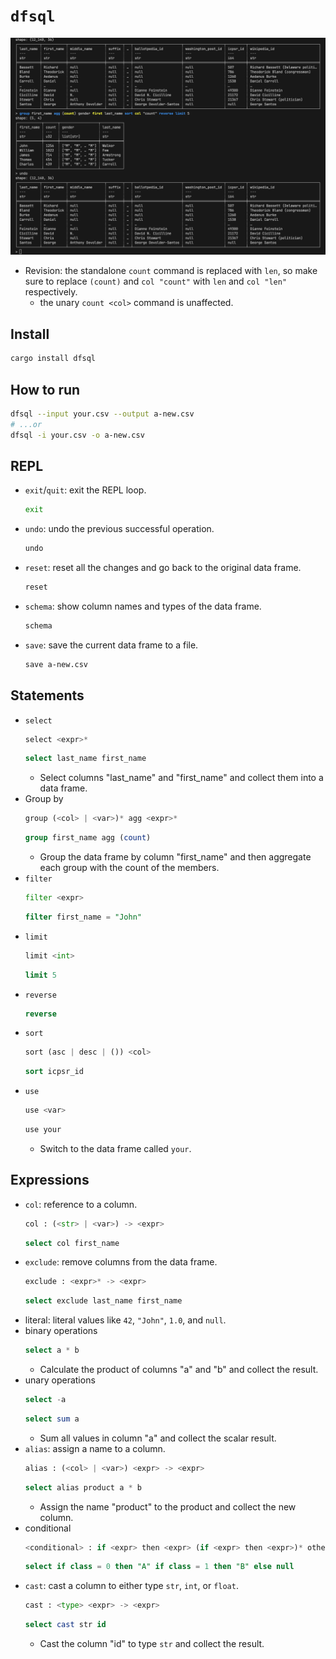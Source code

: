 # `dfsql`

![](img/terminal.png)

- Revision: the standalone `count` command is replaced with `len`, so make sure to replace `(count)` and `col "count"` with `len` and `col "len"` respectively.
  - the unary `count <col>` command is unaffected.

## Install

```bash
cargo install dfsql
```

## How to run

```bash
dfsql --input your.csv --output a-new.csv
# ...or
dfsql -i your.csv -o a-new.csv
```

## REPL

- `exit`/`quit`: exit the REPL loop.
  ```bash
  exit
  ```
- `undo`: undo the previous successful operation.
  ```bash
  undo
  ```
- `reset`: reset all the changes and go back to the original data frame.
  ```bash
  reset
  ```
- `schema`: show column names and types of the data frame.
  ```bash
  schema
  ```
- `save`: save the current data frame to a file.
  ```bash
  save a-new.csv
  ```

## Statements

- `select`
  ```py
  select <expr>*
  ```
  ```sql
  select last_name first_name
  ```
  - Select columns "last_name" and "first_name" and collect them into a data frame.
- Group by
  ```py
  group (<col> | <var>)* agg <expr>*
  ```
  ```sql
  group first_name agg (count)
  ```
  - Group the data frame by column "first_name" and then aggregate each group with the count of the members.
- `filter`
  ```py
  filter <expr>
  ```
  ```sql
  filter first_name = "John"
  ```
- `limit`
  ```py
  limit <int>
  ```
  ```sql
  limit 5
  ```
- `reverse`
  ```sql
  reverse
  ```
- `sort`
  ```py
  sort (asc | desc | ()) <col>
  ```
  ```sql
  sort icpsr_id
  ```
- `use`
  ```py
  use <var>
  ```
  ```py
  use your
  ```
  - Switch to the data frame called `your`.

## Expressions

- `col`: reference to a column.
  ```py
  col : (<str> | <var>) -> <expr>
  ```
  ```sql
  select col first_name
  ```
- `exclude`: remove columns from the data frame.
  ```py
  exclude : <expr>* -> <expr>
  ```
  ```sql
  select exclude last_name first_name
  ```
- literal: literal values like `42`, `"John"`, `1.0`, and `null`.
- binary operations
  ```sql
  select a * b
  ```
  - Calculate the product of columns "a" and "b" and collect the result.
- unary operations
  ```sql
  select -a
  ```
  ```sql
  select sum a
  ```
  - Sum all values in column "a" and collect the scalar result.
- `alias`: assign a name to a column.
  ```py
  alias : (<col> | <var>) <expr> -> <expr>
  ```
  ```sql
  select alias product a * b
  ```
  - Assign the name "product" to the product and collect the new column.
- conditional
  ```py
  <conditional> : if <expr> then <expr> (if <expr> then <expr>)* otherwise <expr> -> <expr>
  ```
  ```sql
  select if class = 0 then "A" if class = 1 then "B" else null
  ```
- `cast`: cast a column to either type `str`, `int`, or `float`.
  ```py
  cast : <type> <expr> -> <expr>
  ```
  ```sql
  select cast str id
  ```
  - Cast the column "id" to type `str` and collect the result.
